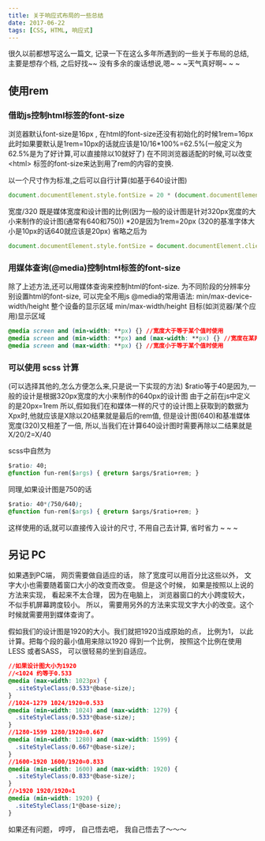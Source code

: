 ```yaml
---
title: 关于响应式布局的一些总结
date: 2017-06-22
tags: [CSS, HTML, 响应式]
---
```


很久以前都想写这么一篇文, 记录一下在这么多年所遇到的一些关于布局的总结, 主要是想存个档, 之后好找~~
没有多余的废话想说,嗯~ ~ ~天气真好啊~ ~ ~

<!-- more -->
## 使用rem
### 借助js控制html标签的font-size

浏览器默认font-size是16px , 在html的font-size还没有初始化的时候1rem=16px
此时如果要默认是1rem=10px的话就应该是10/16*100%=62.5%(一般定义为62.5%是为了好计算,可以直接除以10就好了)
在不同浏览器适配的时候,可以改变 &lt;html&gt; 标签的font-size来达到用了rem的内容的变换.

以一个尺寸作为标准,之后可以自行计算(如基于640设计图)
```JavaScript
document.documentElement.style.fontSize = 20 * (document.documentElement.clientWidth / 320) + 'px';
```
宽度/320 既是媒体宽度和设计图的比例(因为一般的设计图是针对320px宽度的大小来制作的设计图(通常有640和750))
*20是因为1rem=20px (320的基准字体大小是10px的话640就应该是20px)
省略之后为
```JavaScript
document.documentElement.style.fontSize = document.documentElement.clientWidth / 16 + 'px';
```
### 用媒体查询(@media)控制html标签的font-size
除了上述方法,还可以用媒体查询来控制html的font-size. 为不同阶段的分辨率分别设置html的font-size, 可以完全不用js
@media的常用语法:
min/max-device-width/height 整个设备的显示区域
min/max-width/height 目标(如浏览器/某个应用)显示区域
```css
@media screen and (min-width: **px) {} //宽度大于等于某个值时使用
@media screen and (min-width: **px) and (max-width: **px) {} //宽度在某两个值之间时
@media screen and (max-width: **px) {} //宽度小于等于某个值时使用
```
<!-- 还有关于
基本媒体分辨率一览
<table>
	<tr>
		<td></td>
	</tr>
</table>
-->
### 可以使用 scss 计算
(可以选择其他的,怎么方便怎么来,只是说一下实现的方法)
$ratio等于40是因为,一般的设计是根据320px宽度的大小来制作的640px的设计图
由于之前在js中定义的是20px=1rem
所以,假如我们在和媒体一样的尺寸的设计图上获取到的数据为Xpx时,他就应该是X除以20结果就是最后的rem值,
但是设计图(640)和基准媒体宽度(320)又相差了一倍,
所以,当我们在计算640设计图时需要再除以二结果就是 X/20/2=X/40

scss中自然为
```css
$ratio: 40;
@function fun-rem($args) { @return $args/$ratio+rem; }
```

同理,如果设计图是750的话
```css
$ratio: 40*(750/640);
@function fun-rem($args) { @return $args/$ratio+rem; }
```

这样使用的话,就可以直接传入设计的尺寸, 不用自己去计算, 省时省力 ~ ~ ~



##  另记 PC
如果遇到PC端， 网页需要做自适应的话， 除了宽度可以用百分比这些以外， 文字大小也需要随着窗口大小的改变而改变。
但是这个时候， 如果是按照以上说的方法来实现， 看起来不太合理， 因为在电脑上， 浏览器窗口的大小跨度较大， 不似手机屏幕跨度较小。
所以， 需要用另外的方法来实现文字大小的改变。这个时候就需要用到媒体查询了。

假如我们的设计图是1920的大小。我们就把1920当成原始的点， 比例为1， 以此计算。把每个段的最小值用来除以1920 得到一个比例， 按照这个比例在使用LESS 或者SASS， 可以很轻易的坐到自适应。
```css
//如果设计图大小为1920
//<1024 约等于0.533
@media (max-width: 1023px) {
  .siteStyleClass(0.533*@base-size);
}
//1024-1279 1024/1920=0.533
@media (min-width: 1024) and (max-width: 1279) {
  .siteStyleClass(0.533*@base-size);
}
//1280-1599 1280/1920=0.667
@media (min-width: 1280) and (max-width: 1599) {
  .siteStyleClass(0.667*@base-size);
}
//1600-1920 1600/1920=0.833
@media (min-width: 1600) and (max-width: 1920) {
  .siteStyleClass(0.833*@base-size);
}
//>1920 1920/1920=1
@media (min-width: 1920) {
  .siteStyleClass(1*@base-size);
}
```
如果还有问题， 哼哼， 自己悟去吧， 我自己悟去了～～～
